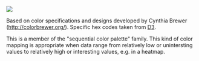 ![](https://raw.githubusercontent.com/phillbaker/graphite-templates/master/colorbrewer-sequential-greens/preview.png)

Based on color specifications and designs developed by Cynthia Brewer (http://colorbrewer.org/). Specific hex codes taken from [D3](https://raw.githubusercontent.com/mbostock/d3/master/lib/colorbrewer/colorbrewer.js).


This is a member of the "sequential color palette" family. This kind of color mapping is appropriate when data range from relatively low or unintersting values to relatively high or interesting values, e.g. in a heatmap.
